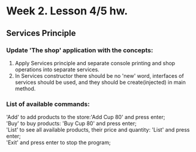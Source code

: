 # Week 2. Lesson 4/5 hw.
## Services Principle
### Update 'The shop' application with the concepts:
1. Apply Services principle and separate console printing and shop operations into separate services.
2. In Services constructor there should be no 'new' word, interfaces of services should be used, and they should be create(injected) in main method.
### List of available commands:
'Add' to add products to the store:'Add Cup 80' and press enter; \
'Buy' to buy products: 'Buy Cup 80' and press enter; \
'List' to see all available products, their price and quantity: 'List' and press enter; \
'Exit' and press enter to stop the program;
